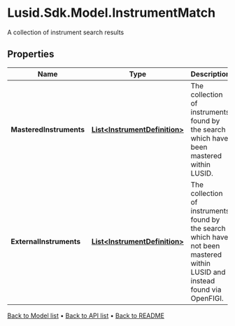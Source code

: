 # Lusid.Sdk.Model.InstrumentMatch
A collection of instrument search results

## Properties

Name | Type | Description | Notes
------------ | ------------- | ------------- | -------------
**MasteredInstruments** | [**List&lt;InstrumentDefinition&gt;**](InstrumentDefinition.md) | The collection of instruments found by the search which have been mastered within LUSID. | [optional] 
**ExternalInstruments** | [**List&lt;InstrumentDefinition&gt;**](InstrumentDefinition.md) | The collection of instruments found by the search which have not been mastered within LUSID and instead found via OpenFIGI. | [optional] 

[Back to Model list](../README.md#documentation-for-models) &#8226; [Back to API list](../README.md#documentation-for-api-endpoints) &#8226; [Back to README](../README.md)

